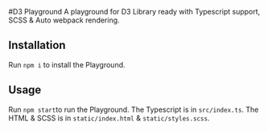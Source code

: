 #D3 Playground
A playground for D3 Library ready with Typescript support, SCSS & Auto webpack rendering.

## Installation
Run ```npm i``` to install the Playground.

## Usage
Run ```npm start```to run the Playground.
The Typescript is in ```src/index.ts```.
The HTML & SCSS is in ```static/index.html``` & ```static/styles.scss```.